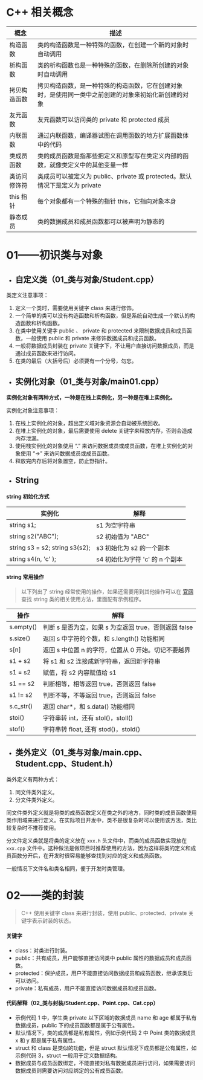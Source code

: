 # C++ 相关概念

| 概念         | 描述                                                         |
| ------------ | ------------------------------------------------------------ |
| 构造函数     | 类的构造函数是一种特殊的函数，在创建一个新的对象时自动调用   |
| 析构函数     | 类的析构函数也是一种特殊的函数，在删除所创建的对象时自动调用 |
| 拷贝构造函数 | 拷贝构造函数，是一种特殊的构造函数，它在创建对象时，是使用同一类中之前创建的对象来初始化新创建的对象 |
| 友元函数     | 友元函数可以访问类的 private 和 protected 成员               |
| 内联函数     | 通过内联函数，编译器试图在调用函数的地方扩展函数体中的代码   |
| 类成员函数   | 类的成员函数是指那些把定义和原型写在类定义内部的函数，就像类定义中的其他变量一样 |
| 类访问修饰符 | 类成员可以被定义为 public、private 或 protected。默认情况下是定义为 private |
| this 指针    | 每个对象都有一个特殊的指针 this，它指向对象本身              |
| 静态成员     | 类的数据成员和成员函数都可以被声明为静态的                   |

# 01——初识类与对象

- ## 自定义类（01_类与对象/Student.cpp）

类定义注意事项：

1. 定义一个类时，需要使用关键字 class 来进行修饰。
2. 一个简单的类可以没有构造函数和析构函数，但是系统自动生成一个默认的构造函数和析构函数。
3. 在类中使用关键字 public 、 private 和 protected 来限制数据成员和成员函数，一般使用 public 和 private 来修饰数据成员和成员函数。
4. 一般将数据成员封装在 private 关键字下，不让用户直接访问数据成员，而是通过成员函数来进行访问。
5. 在类的最后（大括号后）必须要有一个分号，勿忘。

- ## 实例化对象（01_类与对象/main01.cpp）

**实例化对象有两种方式，一种是在栈上实例化，另一种是在堆上实例化。**

实例化对象注意事项：

1. 在栈上实例化的对象，超出定义域对象资源会自动被系统回收。
2. 在堆上实例化的对象，最后需要使用 delete 关键字来释放内存，否则会造成内存泄漏。
3. 使用栈实例化的对象使用 “.” 来访问数据成员或成员函数，在堆上实例化的对象使用 “->” 来访问数据成员或成员函数。
4. 释放完内存后将对象置空，防止野指针。

- ## String

#### string 初始化方式

| 实例化                          | 解释                            |
| ------------------------------- | ------------------------------- |
| string s1;                      | s1 为空字符串                   |
| string s2("ABC");               | s2 初始值为 "ABC"               |
| string s3 = s2;  string s3(s2); | s3 初始化为 s2 的一个副本       |
| string s4(n, 'c' );             | s4 初始化为字符 'c' 的 n 个副本 |

#### string 常用操作

> 以下列出了 string 经常使用的操作，如果还需要用到其他操作可以在 [官网](https://en.cppreference.com/w/) 查找 string 类的相关使用方法，里面配有示例程序。

| 操作      | 解释                                                  |
| --------- | ----------------------------------------------------- |
| s.empty() | 判断 s 是否为空，如果 s 为空返回 true，否则返回 false |
| s.size()  | 返回 s 中字符的个数，和 s.length() 功能相同           |
| s[n]      | 返回 s 中位置 n 的字符，位置从 0 开始。切记不要越界   |
| s1 + s2   | 将 s1 和 s2 连接成新字符串，返回新字符串              |
| s1 = s2   | 赋值，将 s2 内容赋值给 s1                             |
| s1 == s2  | 判断相等，相等返回 true，否则返回 false               |
| s1 != s2  | 判断不等，不等返回 true，否则返回 false               |
| s.c_str() | 返回 char*，和 s.data() 功能相同                      |
| stoi()    | 字符串转 int，还有 stol()，stoll()                    |
| stof()    | 字符串转 float, 还有 stod()，stold()                  |

- ## 类外定义（01_类与对象/main.cpp、Student.cpp、Student.h）

类外定义有两种方式：

1. 同文件类外定义。
2. 分文件类外定义。

同文件类外定义就是将类的成员函数定义在类之外的地方，同时类的成员函数使用类作用域来进行定义。在实际项目开发中，类不是很复杂时可以使用该方法，类比较复杂时不推荐使用。

分文件定义类就是将类的定义放在 `xxx.h` 头文件中，而类的成员函数实现放在 `xxx.cpp` 文件中。这种做法是做项目时推荐使用的方法，因为这样将类的定义和成员函数分开后，在开发时很容易能够查找到对应的定义和成员函数。

一般情况下文件名和类名相同，便于开发时类管理。

# 02——类的封装

> C++ 使用关键字 class 来进行封装，使用 public、protected、private 关键字表示封装的状态。

#### 关键字

- class：对类进行封装。
- public：共有成员，用户能够直接访问类中 public 属性的数据成员和成员函数。
- protected：保护成员，用户不能直接访问数据成员和成员函数，继承该类后可以访问。
- private：私有成员，用户不能直接访问数据成员和成员函数。

#### 代码解释（02_类与封装/Student.cpp、Point.cpp、Cat.cpp）

- 示例代码 1 中，学生类 private 以下区域的数据成员 name 和 age 都属于私有数据成员，public 下的成员函数都是属于公有属性。
- 默认情况下，类的成员都是私有属性，例如示例代码 2 中 Point 类的数据成员 x 和 y 都是属于私有属性。
- struct 和 class 是类似的功能，但是 struct 默认情况下成员都是公有属性，如示例代码 3，struct 一般用于定义数据结构。
- 数据成员与成员函数绑定，不能直接对私有数据成员进行访问，如果需要访问数据成员则需要访问对应绑定的公有成员函数。